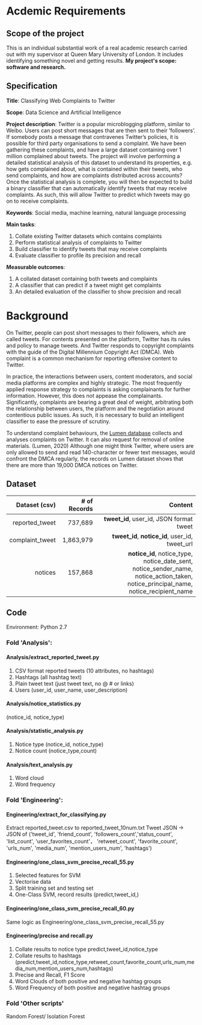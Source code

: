 # Acdemic Requirements
## Scope of the project
This is an individual substantial work of a real academic research carried out with my supervisor at Queen Mary University of London. It includes identifying something novel and getting results. 
**My project's scope: software and research.**

## Specification

**Title**: 
Classifying Web Complaints to Twitter

**Scope**: 
Data Science and Artificial Intelligence
 
**Project description**:
Twitter is a popular microblogging platform, similar to Weibo. Users can post short messages that are then sent to their ’followers’. If somebody posts a message that contravenes Twitter’s policies, it is possible for third party organisations to send a complaint. We have been gathering these complaints, and have a large dataset containing over 1 million complained about tweets. The project will involve performing a detailed statistical analysis of this dataset to understand its properties, e.g. how gets complained about, what is contained within their tweets, who send complaints, and how are complaints distributed across accounts? Once the statistical analysis is complete, you will then be expected to build a binary classifier that can automatically identify tweets that may receive complaints. As such, this will allow Twitter to predict which tweets may go on to receive complaints.

**Keywords**: Social media, machine learning, natural language processing 

**Main tasks**:
1. Collate existing Twitter datasets which contains complaints
2. Perform statistical analysis of complaints to Twitter
3. Build classifier to identify tweets that may receive complaints 
4. Evaluate classifier to profile its precision and recall

**Measurable outcomes**:
1. A collated dataset containing both tweets and complaints 
2. A classifier that can predict if a tweet might get complaints
3. An detailed evaluation of the classifier to show precision and recall

# Background
On Twitter, people can post short messages to their followers, which are called tweets. For contents presented on the platform, Twitter has its rules and policy to manage tweets. And Twitter responds to copyright complaints with the guide of the Digital Millennium Copyright Act (DMCA). Web complaint is a common mechanism for reporting offensive content to Twitter.

In practice, the interactions between users, content moderators, and social media platforms are complex and highly strategic.
The most frequently applied response strategy to complaints is asking complainants for further information. However, this does not appease the complainants. Significantly, complaints are bearing a great deal of weight, arbitrating both the relationship between users, the platform and the negotiation around contentious public issues. As such, it is necessary to build an intelligent classifier to ease the pressure of scrutiny.

To understand complaint behaviours, the [Lumen database](https://www.lumendatabase.org) collects and analyses complaints on Twitter. It can also request for removal of online materials. (Lumen, 2020) Although one might think Twitter, where users are only allowed to send and read 140-character or fewer text messages, would confront the DMCA regularly, the records on Lumen dataset shows that there are more than 19,000 DMCA notices on Twitter.

## Dataset
| Dataset (csv) | # of Records | Content |
|-------------:| -------------:| -----:|
| reported_tweet | 737,689 | **tweet_id**, user_id, JSON format tweet |
| complaint_tweet |1,863,979 | **tweet_id**, **notice_id**, user_id, tweet_url |
| notices | 157,868 | **notice_id**, notice_type, notice_date_sent, notice_sender_name, notice_action_taken, notice_principal_name, notice_recipient_name |

## Code
Environment: Python 2.7

### Fold 'Analysis':
#### Analysis/extract_reported_tweet.py
1. CSV format reported tweets 
(10 attributes, no hashtags)
2. Hashtags 
(all hashtag text)
3. Plain tweet text 
(just tweet text, no @ # or links)
4. Users 
(user_id, user_name, user_description)

#### Analysis/notice_statistics.py
(notice_id, notice_type)

#### Analysis/statistic_analysis.py
1. Notice type 
(notice_id, notice_type)
2. Notice count
(notice_type,count)

#### Analysis/text_analysis.py
1. Word cloud 
2. Word frequency

### Fold 'Engineering':
#### Engineering/extract_for_classifying.py
Extract reported_tweet.csv to reported_tweet_10num.txt
Tweet JSON -> JSON of ('tweet_id', 'friend_count', 'followers_count','status_count', 'list_count', 'user_favorites_count'， 'retweet_count', 'favorite_count', 'urls_num', 'media_num', 'mention_users_num', 'hashtags')

#### Engineering/one_class_svm_precise_recall_55.py
1. Selected features for SVM
2. Vectorise data
3. Split training set and testing set
4. One-Class SVM, record results (predict,tweet_id,)

#### Engineering/one_class_svm_precise_recall_60.py
Same logic as Engineering/one_class_svm_precise_recall_55.py

#### Engineering/precise and recall.py
1. Collate results to notice type
predict,tweet_id,notice_type
2. Collate results to hashtags
(predict,tweet_id,notice_type,retweet_count,favorite_count,urls_num,media_num,mention_users_num,hashtags)
3. Precise and Recall, F1 Score
4. Word Clouds of both positive and negative hashtag groups
5. Word Frequency of both positive and negative hashtag groups

### Fold 'Other scripts'
Random Forest/ Isolation Forest



